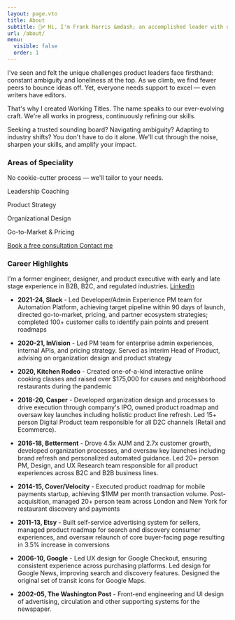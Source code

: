 ```yaml
---
layout: page.vto
title: About
subtitle: 🙋‍♂️ Hi, I'm Frank Harris &mdash; an accomplished leader with over 20 years of experience leading high-performance software teams.
url: /about/
menu:
  visible: false
  order: 1
---
```


I've seen and felt the unique challenges product leaders face firsthand: constant ambiguity and loneliness at the top. As we climb, we find fewer peers to bounce ideas off. Yet, everyone needs support to excel — even writers have editors.

That's why I created Working Titles. The name speaks to our ever-evolving craft. We're all works in progress, continuously refining our skills.

Seeking a trusted sounding board? Navigating ambiguity? Adapting to industry shifts? You don't have to do it alone. We'll cut through the noise, sharpen your skills, and amplify your impact.

### Areas of Speciality
No cookie-cutter process &mdash; we'll tailor to your needs.

<div class="grid grid-cols-1 sm:grid-cols-2 gap-4 my-10">
    <div class="flex flex-col items-center justify-center h-32 bg-zinc-300">
        <p class="text-center font-normal mb-0">Leadership Coaching</p>
    </div>
    <div class="flex flex-col items-center justify-center h-32 bg-zinc-300">
        <p class="text-center font-normal mb-0">Product Strategy</p>
    </div>
    <div class="flex flex-col items-center justify-center h-32 bg-zinc-300">
        <p class="text-center font-normal mb-0">Organizational Design</p>
    </div>
    <div class="flex flex-col items-center justify-center h-32 bg-zinc-300">
        <p class="text-center font-normal mb-0">Go-to-Market & Pricing</p>
    </div>
</div>

<div class="flex space-x-4 font-sans font-semibold mb-10">
  <a href="/services" class="bg-sky-500 text-white px-4 py-2 rounded hover:bg-sky-700 transition shadow">
    Book a free consultation
  </a>
  <a href="/services" class="bg-white font-sans hover:bg-gray-100 text-gray-800 font-semibold py-2 px-4 border border-gray-400 rounded shadow">
    Contact me
  </a>
</div>

### Career Highlights
 I'm a former engineer, designer, and product executive with early and late stage experience in B2B, B2C, and regulated industries. [LinkedIn](https://linkedin.com/in/hirefrank)

- **2021-24, Slack** - Led Developer/Admin Experience PM team for Automation Platform, achieving target pipeline within 90 days of launch, directed go-to-market, pricing, and partner ecosystem strategies; completed 100+ customer calls to identify pain points and present roadmaps

- **2020-21, InVision** - Led PM team for enterprise admin experiences, internal APIs, and pricing strategy. Served as Interim Head of Product, advising on organization design and product strategy

- **2020, Kitchen Rodeo** - Created one-of-a-kind interactive online cooking classes and raised over $175,000 for causes and neighborhood restaurants during the pandemic

- **2018-20, Casper** - Developed organization design and processes to drive execution through company's IPO, owned product roadmap and oversaw key launches including holistic product line refresh. Led 15+ person Digital Product team responsible for all D2C channels (Retail and Ecommerce).

- **2016-18, Betterment** - Drove 4.5x AUM and 2.7x customer growth, developed organization processes, and oversaw key launches including brand refresh and personalized automated guidance. Led 20+ person PM, Design, and UX Research team responsible for all product experiences across B2C and B2B business lines.

- **2014-15, Cover/Velocity** - Executed product roadmap for mobile payments startup, achieving $1MM per month transaction volume. Post-acquisition, managed 20+ person team across London and New York for restaurant discovery and payments

- **2011-13, Etsy** - Built self-service advertising system for sellers, managed product roadmap for search and discovery consumer experiences, and oversaw relaunch of core buyer-facing page resulting in 3.5% increase in conversions

- **2006-10, Google** - Led UX design for Google Checkout, ensuring consistent experience across purchasing platforms. Led design for Google News, improving search and discovery features. Designed the original set of transit icons for Google Maps.

- **2002-05, The Washington Post** - Front-end engineering and UI design of advertising, circulation and other supporting systems for the newspaper.